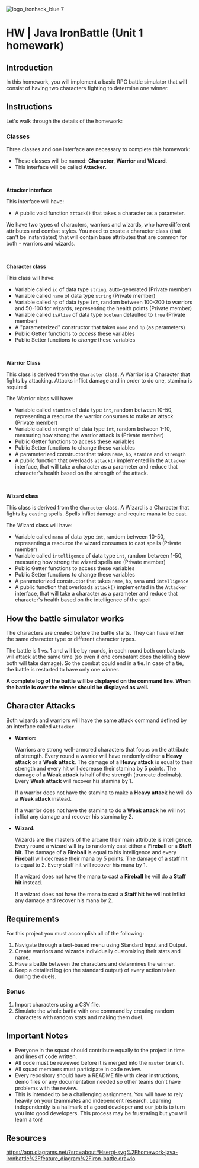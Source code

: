 ![logo_ironhack_blue 7](https://user-images.githubusercontent.com/23629340/40541063-a07a0a8a-601a-11e8-91b5-2f13e4e6b441.png)

# HW | Java IronBattle (Unit 1 homework)

## Introduction

In this homework, you will implement a basic RPG battle simulator that will consist of having two characters fighting to determine one winner.

## Instructions

Let's walk through the details of the homework:

### Classes

Three classes and one interface are necessary to complete this homework:

- These classes will be named: **Character**, **Warrior** and **Wizard**.
- This interface will be called **Attacker**.

<br>

**Attacker interface**

This interface will have:

- A public void function `attack()` that takes a character as a parameter.

We have two types of characters, warriors and wizards, who have different attributes and combat styles. You need to create a character class (that can't be instantiated) that will contain base attributes that are common for both - warriors and wizards.

<br>

**Character class**

This class will have:

- Variable called `id` of data type `string`, auto-generated (Private member)
- Variable called `name` of data type `string` (Private member)
- Variable called `hp` of data type `int`, random between 100-200 to warriors and 50-100 for wizards, representing the health points (Private member)
- Variable called `isAlive` of data type `boolean` defaulted to `true` (Private member)
- A "parameterized" constructor that takes `name` and `hp` (as parameters)
- Public Getter functions to _access_ these variables
- Public Setter functions to _change_ these variables

<br>

**Warrior Class**

This class is derived from the `Character` class. A Warrior is a Character that fights by attacking. Attacks inflict damage and in order to do one, stamina is required

The Warrior class will have:

- Variable called `stamina` of data type `int`, random between 10-50, representing a resource the warrior consumes to make an attack (Private member)
- Variable called `strength` of data type `int`, random between 1-10, measuring how strong the warrior attack is (Private member)
- Public Getter functions to access these variables
- Public Setter functions to change these variables
- A parameterized constructor that takes `name`, `hp`, `stamina` and `strength`
- A public function that overloads `attack()` implemented in the `Attacker` interface, that will take a character as a parameter and reduce that character's health based on the strength of the attack.

<br>

**Wizard class**

This class is derived from the `Character` class. A Wizard is a Character that fights by casting spells. Spells inflict damage and require mana to be cast.

The Wizard class will have:

- Variable called `mana` of data type `int`, random between 10-50, representing a resource the wizard consumes to cast spells (Private member)
- Variable called `intelligence` of data type `int`, random between 1-50, measuring how strong the wizard spells are (Private member)
- Public Getter functions to access these variables
- Public Setter functions to change these variables
- A parameterized constructor that takes `name`, `hp`, `mana` and `intelligence`
- A public function that overloads `attack()` implemented in the `Attacker` interface, that will take a character as a parameter and reduce that character's health based on the intelligence of the spell
<!-- - `mana` - number to represent a resource the wizard consumes to cast spells
- `intelligence` - number to calculate how strong the wizard spells are -->

## How the battle simulator works

The characters are created before the battle starts. They can have either the same character type or different character types.

The battle is 1 vs. 1 and will be by rounds, in each round both combatants will attack at the same time (so even if one combatant does the killing blow both will take damage). So the combat could end in a tie.
In case of a tie, the battle is restarted to have only one winner.

**A complete log of the battle will be displayed on the command line. When the battle is over the winner should be displayed as well.**

## Character Attacks

Both wizards and warriors will have the same attack command defined by an interface called `Attacker`.

- **Warrior:**

  Warriors are strong well-armored characters that focus on the attribute of strength. Every round a warrior will have randomly either a **Heavy attack** or a **Weak attack**. The damage of a **Heavy attack** is equal to their strength and every hit will decrease their stamina by 5 points. The damage of a **Weak attack** is half of the strength (truncate decimals). Every **Weak attack** will recover his stamina by 1.

  If a warrior does not have the stamina to make a **Heavy attack** he will do a **Weak attack** instead.

  If a warrior does not have the stamina to do a **Weak attack** he will not inflict any damage and recover his stamina by 2.

- **Wizard:**

  Wizards are the masters of the arcane their main attribute is intelligence. Every round a wizard will try to randomly cast either a **Fireball** or a **Staff hit**. The damage of a **Fireball** is equal to his intelligence and every **Fireball** will decrease their mana by 5 points. The damage of a staff hit is equal to 2. Every staff hit will recover his mana by 1.

  If a wizard does not have the mana to cast a **Fireball** he will do a **Staff hit** instead.

  If a wizard does not have the mana to cast a **Staff hit** he will not inflict any damage and recover his mana by 2.

## Requirements

For this project you must accomplish all of the following:

1.  Navigate through a text-based menu using Standard Input and Output.
2.  Create warriors and wizards individually customizing their stats and name.
3.  Have a battle between the characters and determines the winner.
4.  Keep a detailed log (on the standard output) of every action taken during the duels.

### Bonus

1. Import characters using a CSV file.
2. Simulate the whole battle with one command by creating random characters with random stats and making them duel.

## Important Notes

- Everyone in the squad should contribute equally to the project in time and lines of code written.
- All code must be reviewed before it is merged into the `master` branch.
- All squad members must participate in code review.
- Every repository should have a README file with clear instructions, demo files or any documentation needed so other teams don't have problems with the review.
- This is intended to be a challenging assignment. You will have to rely heavily on your teammates and independent research. Learning independently is a hallmark of a good developer and our job is to turn you into good developers. This process may be frustrating but you will learn a ton!

## Resources

https://app.diagrams.net/?src=about#Hsergi-svg%2Fhomework-java-ironbattle%2Ffeature_diagram%2Firon-battle.drawio